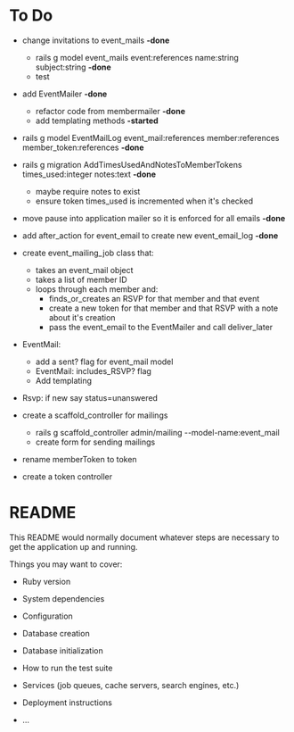 # To Do
- change invitations to event_mails <b>-done</b>
  - rails g model event_mails event:references name:string subject:string <b>-done</b>
  - test
- add EventMailer  <b>-done</b>
  - refactor code from membermailer <b>-done</b>
  - add templating methods <b>-started</b>
- rails g model EventMailLog event_mail:references member:references member_token:references <b>-done</b>
- rails g migration AddTimesUsedAndNotesToMemberTokens times_used:integer notes:text  <b>-done</b>
  - maybe require notes to exist
  - ensure token times_used is incremented when it's checked
- move pause into application mailer so it is enforced for all emails <b>-done</b>
- add after_action for event_email to create new event_email_log  <b>-done</b>
- create event_mailing_job class that:
  - takes an event_mail object
  - takes a list of member ID
  - loops through each member and:
    - finds_or_creates an RSVP for that member and that event
    - create a new token for that member and that RSVP with a note about it's creation
    - pass the event_email to the EventMailer and call deliver_later
- EventMail:
  - add a sent? flag for event_mail model
  - EventMail: includes_RSVP? flag
  - Add templating
- Rsvp: if new say status=unanswered
- create a scaffold_controller for mailings
  - rails g scaffold_controller admin/mailing --model-name:event_mail
  - create form for sending mailings


- rename memberToken to token
- create a token controller



# README

This README would normally document whatever steps are necessary to get the
application up and running.

Things you may want to cover:

* Ruby version

* System dependencies

* Configuration

* Database creation

* Database initialization

* How to run the test suite

* Services (job queues, cache servers, search engines, etc.)

* Deployment instructions

* ...
